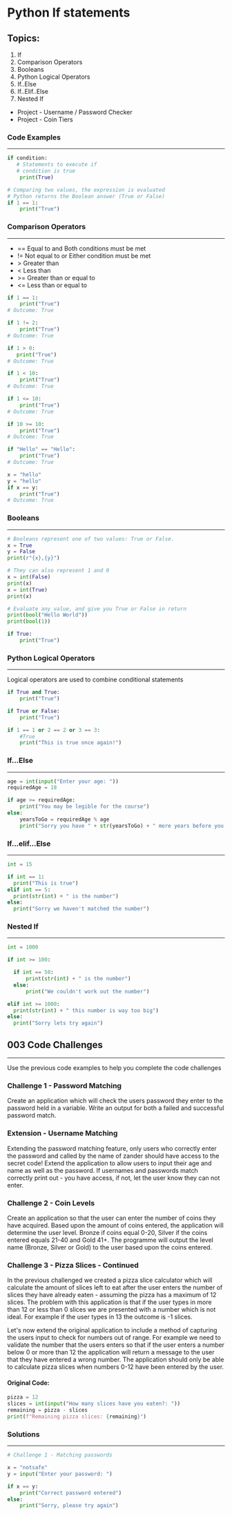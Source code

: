 # Python If statements

## Topics:

1. If
2. Comparison Operators
3. Booleans
4. Python Logical Operators
5. If..Else
6. If..Elif..Else
7. Nested If

* Project - Username / Password Checker
* Project - Coin Tiers

### Code Examples
---

```python
if condition:           
   # Statements to execute if
   # condition is true
    print(True)

# Comparing two values, the expression is evaluated
# Python returns the Boolean answer (True or False)
if 1 == 1:
    print("True")
```

### Comparison Operators
---
* == Equal to and Both conditions must be met
* != Not equal to or Either condition must be met
* \> Greater than
* < Less than
* \>= Greater than or equal to
* <= Less than or equal to

```python
if 1 == 1:
    print("True")
# Outcome: True

if 1 != 2:
    print("True")
# Outcome: True

if 1 > 0:
   print("True")
# Outcome: True

if 1 < 10:
    print("True")
# Outcome: True

if 1 <= 10:
    print("True")
# Outcome: True

if 10 >= 10:
    print("True")
# Outcome: True
```
```Python
if "Hello" == "Hello":
    print("True")
# Outcome: True
```
```Python
x = "hello"
y = "hello"
if x == y:
    print("True")
# Outcome: True
```
### Booleans
---
```python
# Booleans represent one of two values: True or False.
x = True
y = False
print(r"{x},{y}")
```
```python
# They can also represent 1 and 0
x = int(False)
print(x)
x = int(True)
print(x)
```
```python
# Evaluate any value, and give you True or False in return
print(bool("Hello World"))
print(bool(1))
```
```python
if True:
    print("True")
```

### Python Logical Operators
---
Logical operators are used to combine conditional statements

```python
if True and True:
    print("True")
```
```python
if True or False:
    print("True")
```
```python
if 1 == 1 or 2 == 2 or 3 == 3:
    #True
    print("This is true once again!")
```

### If...Else
---

```python
age = int(input("Enter your age: "))
requiredAge = 18

if age >= requiredAge:
	print("You may be legible for the course")
else: 
	yearsToGo = requiredAge % age
	print("Sorry you have " + str(yearsToGo) + " more years before you can start the course")
```

### If...elif...Else
---

```python
int = 15

if int == 1:
  print("This is true")
elif int == 5:
  print(str(int) + " is the number")
else: 
  print("Sorry we haven't matched the number")
```

### Nested If
---

```python
int = 1000

if int >= 100:

  if int == 50:
      print(str(int) + " is the number")
  else:
      print("We couldn't work out the number")

elif int >= 1000:
  print(str(int) + " this number is way too big")
else: 
  print("Sorry lets try again")
```
## 003 Code Challenges
---
Use the previous code examples to help you complete the code challenges
### **Challenge 1 - Password Matching**

Create an application which will check the users password they enter to the password held in a variable. Write an output for both a failed and successful password match.

### Extension - Username Matching

Extending the password matching feature, only users who correctly enter the password and called by the name of zander should have access to the secret code! Extend the application to allow users to input their age and name as well as the password. If usernames and passwords match correctly print out - you have access, if not, let the user know they can not enter.

### **Challenge 2 - Coin Levels**

Create an application so that the user can enter the number of coins they have acquired. Based upon the amount of coins entered, the application will determine the user level. Bronze if coins equal 0-20, Silver if the coins entered equals 21-40 and Gold 41+. The programme will output the level name (Bronze, Silver or Gold) to the user based upon the coins entered.

### **Challenge 3 - Pizza Slices - Continued**
In the previous challenged we created a pizza slice calculator which will calculate the amount of slices left to eat after the user enters the number of slices they have already eaten - assuming the pizza has a maximum of 12 slices. The problem with this application is that if the user types in more than 12 or less than 0 slices we are presented with a number which is not ideal. For example if the user types in 13 the outcome is -1 slices.

Let's now extend the original application to include a method of capturing the users input to check for numbers out of range. For example we need to validate the number that the users enters so that if the user enters a number below 0 or more than 12 the application will return a message to the user that they have entered a wrong number. The application should only be able to calculate pizza slices when numbers 0-12 have been entered by the user.

#### Original Code:

```python
pizza = 12
slices = int(input("How many slices have you eaten?: "))
remaining = pizza - slices
print(f"Remaining pizza slices: {remaining}")
```

### Solutions
---

```python
# Challenge 1 - Matching passwords

x = "notsafe"
y = input("Enter your password: ")

if x == y:
	print("Correct password entered")
else: 
    print("Sorry, please try again")
```